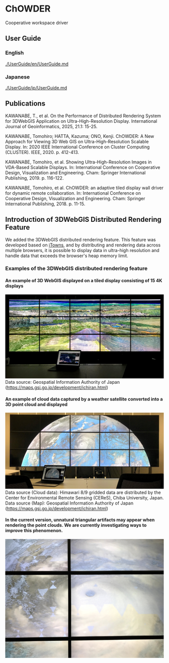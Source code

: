 # ChOWDER

Cooperative workspace driver

## User Guide
### English
[./UserGuide/en/UserGuide.md](./UserGuide/en/UserGuide.md)
### Japanese
[./UserGuide/jp/UserGuide.md](./UserGuide/jp/UserGuide.md)

## Publications
KAWANABE, T., et al. On the Performance of Distributed Rendering System for 3DWebGIS Application on Ultra-High-Resolution Display. International Journal of Geoinformatics, 2025, 21.1: 15-25.

KAWANABE, Tomohiro; HATTA, Kazuma; ONO, Kenji. ChOWDER: A New Approach for Viewing 3D Web GIS on Ultra-High-Resolution Scalable Display. In: 2020 IEEE International Conference on Cluster Computing (CLUSTER). IEEE, 2020. p. 412-413.

KAWANABE, Tomohiro, et al. Showing Ultra-High-Resolution Images in VDA-Based Scalable Displays. In: International Conference on Cooperative Design, Visualization and Engineering. Cham: Springer International Publishing, 2019. p. 116-122.

KAWANABE, Tomohiro, et al. ChOWDER: an adaptive tiled display wall driver for dynamic remote collaboration. In: International Conference on Cooperative Design, Visualization and Engineering. Cham: Springer International Publishing, 2018. p. 11-15.



## Introduction of 3DWebGIS Distributed Rendering Feature

We added the 3DWebGIS distributed rendering feature.
This feature was developed based on [iTowns](https://github.com/itowns), and by distributing and rendering data across multiple browsers, it is possible to display data in ultra-high resolution and handle data that exceeds the browser's heap memory limit.

### Examples of the 3DWebGIS distributed rendering feature
#### An example of 3D WebGIS displayed on a tiled display consisting of 15 4K displays
![Use case 1](https://github.com/SIPupstreamDesign/ChOWDER/blob/master/fig_usecase01.jpg)
Data source: Geospatial Information Authority of Japan (https://maps.gsi.go.jp/development/ichiran.html) 

#### An example of cloud data captured by a weather satellite converted into a 3D point cloud and displayed
![Use case 2](https://github.com/SIPupstreamDesign/ChOWDER/blob/master/IMG_2998.jpg)
Data source (Cloud data): Himawari 8/9 gridded data are distributed by the Center for Environmental Remote Sensing (CEReS), Chiba University, Japan. Data source (Map): Geospatial Information Authority of Japan (https://maps.gsi.go.jp/development/ichiran.html) 

#### In the current version, unnatural triangular artifacts may appear when rendering the point clouds. We are currently investigating ways to improve this phenomenon.
![Artifacts](https://github.com/SIPupstreamDesign/ChOWDER/blob/master/IMG_2995.jpg)
